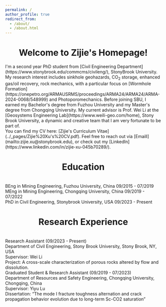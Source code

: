 ```yaml
---
permalink: /
author_profile: true
redirect_from: 
  - /about/
  - /about.html
---
```

<div style="text-align: center;">
  <h1>Welcome to Zijie's Homepage!</h1>
</div>
I'm a second year PhD student from [Civil Engineering Department](https://www.stonybrook.edu/commcms/civileng/), StonyBrook University. My research interest includes sinkhole geohazards, CO<sub>2</sub> storage, enhanced gas/oil recovery, rock mechanics, with a particular focus on [Wormhole Formation](https://onepetro.org/ARMAUSRMS/proceedings/ARMA24/ARMA24/ARMA-2024-0068/548999) and Photoporomechanics. Before joining SBU, I earned my Bachelor's degree from Fuzhou University and my Master's degree from Chongqing University. My current advisor is Prof. Wei Li at the [Geosystems Engineering Lab](https://www.weili-geo.com/home), Stony Brook University, a dynamic and creative team that I am very fortunate to be part of. 
<br>You can find my CV here: [Zijie's Curriculum Vitae](../_pages/Zijie%20Xu's%20CV.pdf).
Feel free to reach out via [Emaill](mailto:zijie.xu@stonybrook.edu), or check out my [Linkedln](https://www.linkedin.com/in/zijie-xu-045b70289/).
<div style="text-align: center;">
  <h1>Education</h1>
</div>
<br>BEng in Mining Engineering, Fuzhou University, China 09/2015 - 07/2019
<br>MEng in Mining Engineering, Chongqing University, China 09/2019 - 07/2022
<br>PhD in Civil Engineering, Stonybrook University, USA 09/2023 - Present
<div style="text-align: center;">
  <h1>Research Experience</h1>
</div>
<br>Research Assistant (09/2023 - Present)
<br>Department of Civil Engineering, Stony Brook University, Stony Brook, NY, USA
<br>Supervisor: Wei Li
<br>Project: A cross-scale characterization of porous rocks altered by flow and dissolution.
<br>Graduated Student & Research Assistant (09/2019 - 07/2023)
<br>Department of Resources and Safety Engineering, Chongqing University, Chongqing, China
<br>Supervisor: Yiyu Lu
<br>Dissertation: “The mode I fracture toughness alternation and crack propagation behavior evolution due to long-term Sc-CO2 saturation”


